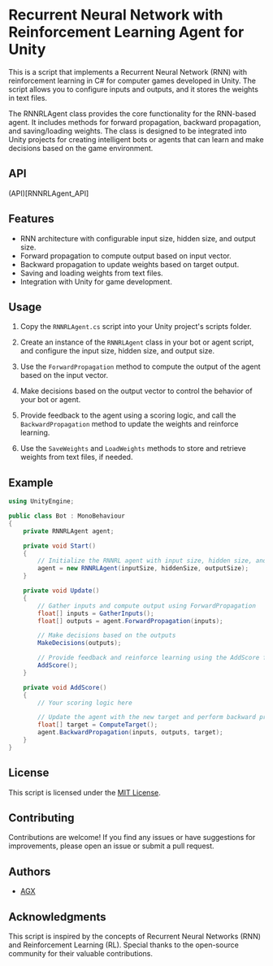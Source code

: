 # Recurrent Neural Network with Reinforcement Learning Agent for Unity

This is a script that implements a Recurrent Neural Network (RNN) with reinforcement learning in C# for computer games developed in Unity. The script allows you to configure inputs and outputs, and it stores the weights in text files.

The RNNRLAgent class provides the core functionality for the RNN-based agent. It includes methods for forward propagation, backward propagation, and saving/loading weights. The class is designed to be integrated into Unity projects for creating intelligent bots or agents that can learn and make decisions based on the game environment.

## API

(API)[RNNRLAgent_API]

## Features

- RNN architecture with configurable input size, hidden size, and output size.
- Forward propagation to compute output based on input vector.
- Backward propagation to update weights based on target output.
- Saving and loading weights from text files.
- Integration with Unity for game development.

## Usage

1. Copy the `RNNRLAgent.cs` script into your Unity project's scripts folder.

2. Create an instance of the `RNNRLAgent` class in your bot or agent script, and configure the input size, hidden size, and output size.

3. Use the `ForwardPropagation` method to compute the output of the agent based on the input vector.

4. Make decisions based on the output vector to control the behavior of your bot or agent.

5. Provide feedback to the agent using a scoring logic, and call the `BackwardPropagation` method to update the weights and reinforce learning.

6. Use the `SaveWeights` and `LoadWeights` methods to store and retrieve weights from text files, if needed.

## Example

```csharp
using UnityEngine;

public class Bot : MonoBehaviour
{
    private RNNRLAgent agent;

    private void Start()
    {
        // Initialize the RNNRL agent with input size, hidden size, and output size
        agent = new RNNRLAgent(inputSize, hiddenSize, outputSize);
    }

    private void Update()
    {
        // Gather inputs and compute output using ForwardPropagation
        float[] inputs = GatherInputs();
        float[] outputs = agent.ForwardPropagation(inputs);

        // Make decisions based on the outputs
        MakeDecisions(outputs);

        // Provide feedback and reinforce learning using the AddScore function
        AddScore();
    }

    private void AddScore()
    {
        // Your scoring logic here

        // Update the agent with the new target and perform backward propagation
        float[] target = ComputeTarget();
        agent.BackwardPropagation(inputs, outputs, target);
    }
}
```

## License

This script is licensed under the [MIT License](LICENSE).

## Contributing

Contributions are welcome! If you find any issues or have suggestions for improvements, please open an issue or submit a pull request.

## Authors

- [AGX](https://github.com/Aganow)

## Acknowledgments

This script is inspired by the concepts of Recurrent Neural Networks (RNN) and Reinforcement Learning (RL). Special thanks to the open-source community for their valuable contributions.
